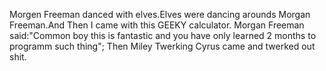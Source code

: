 Morgen Freeman danced with elves.Elves were dancing arounds Morgan Freeman.And Then I came with this GEEKY calculator.
Morgan Freeman said:"Common boy this is fantastic and you have only learned 2 months to programm such thing";
Then Miley Twerking Cyrus came and twerked out shit.
